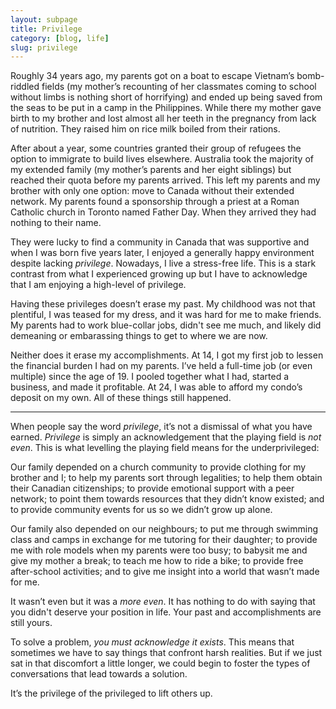 ```yaml
---
layout: subpage
title: Privilege
category: [blog, life]
slug: privilege
---
```

Roughly 34 years ago, my parents got on a boat to escape Vietnam’s bomb-riddled fields (my mother’s recounting of her classmates coming to school without limbs is nothing short of horrifying) and ended up being saved from the seas to be put in a camp in the Philippines. While there my mother gave birth to my brother and lost almost all her teeth in the pregnancy from lack of nutrition. They raised him on rice milk boiled from their rations.

After about a year, some countries granted their group of refugees the option to immigrate to build lives elsewhere. Australia took the majority of my extended family (my mother’s parents and her eight siblings) but reached their quota before my parents arrived. This left my parents and my brother with only one option: move to Canada without their extended network. My parents found a sponsorship through a priest at a Roman Catholic church in Toronto named Father Day. When they arrived they had nothing to their name.

They were lucky to find a community in Canada that was supportive and when I was born five years later, I enjoyed a generally happy environment despite lacking *privilege*. Nowadays, I live a stress-free life. This is a stark contrast from what I experienced growing up but I have to acknowledge that I am enjoying a high-level of privilege.

Having these privileges doesn’t erase my past. My childhood was not that plentiful, I was teased for my dress, and it was hard for me to make friends. My parents had to work blue-collar jobs, didn't see me much, and likely did demeaning or embarassing things to get to where we are now.

Neither does it erase my accomplishments. At 14, I got my first job to lessen the financial burden I had on my parents. I’ve held a full-time job (or even multiple) since the age of 19. I pooled together what I had, started a business, and made it profitable. At 24, I was able to afford my condo’s deposit on my own. All of these things still happened.

<hr class="small">

When people say the word *privilege*, it’s not a dismissal of what you have earned. *Privilege* is simply an acknowledgement that the playing field is *not even*. This is what levelling the playing field means for the underprivileged:

Our family depended on a church community to provide clothing for my brother and I; to help my parents sort through legalities; to help them obtain their Canadian citizenships; to provide emotional support with a peer network; to point them towards resources that they didn’t know existed; and to provide community events for us so we didn’t grow up alone.

Our family also depended on our neighbours; to put me through swimming class and camps in exchange for me tutoring for their daughter; to provide me with role models when my parents were too busy; to babysit me and give my mother a break; to teach me how to ride a bike; to provide free after-school activities; and to give me insight into a world that wasn’t made for me.

It wasn’t even but it was a *more even*. It has nothing to do with saying that you didn't deserve your position in life. Your past and accomplishments are still yours.

To solve a problem, *you must acknowledge it exists*. This means that sometimes we have to say things that confront harsh realities. But if we just sat in that discomfort a little longer, we could begin to foster the types of conversations that lead towards a solution.

It’s the privilege of the privileged to lift others up.

